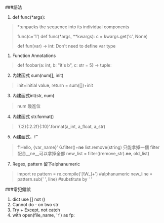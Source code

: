 ###語法
1. def func(*args):
> *:unpacks the sequence into its individual components
>
> func(c='1')
> def func(*args, **kwargs):
> c = kwargs.get('c', None)
>
> def fun(var) -> int:
> Don't need to define var type

1. Function Annotations
>def foobar(a: int, b: "it's b", c: str = 5) -> tuple:
2. 內建函式 sum(num[], init)
>init=initial value, return = sum([])+init
3. 內建函式int(str, num)
> num 幾進位
4. 內建函式 str.format()
> '{:2}{:2.2f}{:10}'.format(a_int, a_float, a_str)
5. 內建函式，f''
> f'Hello, {var_name}'
6.filter()+__ne__
> list.remove(string) 只能拿掉一個
> filter配合__ne__可以拿掉全部
> new_list = filter((remove_str).__ne__, old_list)
7. Regex, pattern 留下alphanumeric
> import re
> pattern = re.compile('[\W_]+') 	#alphanumeric
> new_line = pattern.sub(' ', line) 	#substitute by ' '

###常犯錯誤
1. dict use [] not ()
2. Cannot do - on two str
3. Try + Except, not catch
4. with open(file_name, 'r') as fp:
